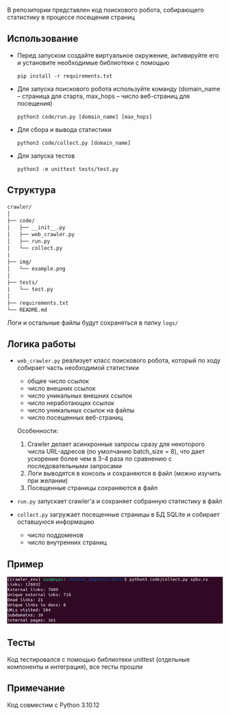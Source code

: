 В репозитории представлен код поискового робота, собирающего статистику в процессе посещения страниц

## Использование
* Перед запуском создайте виртуальное окружение, активируйте его и установите необходимые библиотеки с помощью
  ```
  pip install -r requirements.txt
  ```
* Для запуска поискового робота используйте команду (domain_name – страница для старта, max_hops – число веб-страниц для посещения)
  ```
  python3 code/run.py [domain_name] [max_hops]
  ```
* Для сбора и вывода статистики
  ```
  python3 code/collect.py [domain_name]
  ```  
* Для запуска тестов
  ```
  python3 -m unittest tests/test.py
  ```

## Структура
```
crawler/
│
├── code/
│   ├── __init__.py  
│   ├── web_crawler.py
│   ├── run.py
│   └── collect.py
|
├── img/
│   └── example.png
│
├── tests/
|   └── test.py
│
├── requirements.txt
└── README.md
```
Логи и остальные файлы будут сохраняться в папку `logs/`

## Логика работы
* `web_crawler.py` реализует класс поискового робота, который по ходу собирает часть необходимой статистики
    * общее число ссылок
    * число внешних ссылок 
    * число уникальных внешних ссылок
    * число неработающих ссылок 
    * число уникальных ссылок на файлы 
    * число посещенных веб-страниц

  Особенности: 
  1. Crawler делает асинхронные запросы сразу для некоторого числа URL-адресов (по умолчанию batch_size = 8),
  что дает ускорение более чем в 3-4 раза по сравнению с последовательными запросами
  2. Логи выводятся в консоль и сохраняются в файл (можно изучить при желании)
  3. Посещенные страницы сохраняются в файл

* `run.py` запускает crawler'a и сохраняет собранную статистику в файл
* `collect.py` загружает посещенные страницы в БД SQLite и собирает оставшуюся информацию
    * число поддоменов
    * число внутренних страниц

## Пример
![example](img/example.png)

## Тесты

Код тестировался с помощью библиотеки unittest (отдельные компоненты и интеграция), все тесты прошли

## Примечание
Код совместим с Python 3.10.12
